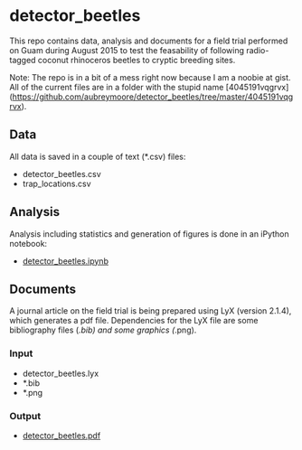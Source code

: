 # detector_beetles
This repo contains data, analysis and documents for a field trial performed on Guam during August 2015 to test the 
feasability of following radio-tagged coconut rhinoceros beetles to cryptic breeding sites. 

Note: The repo is in a bit of a mess right now because I am a noobie at gist. All of the current files are in a 
folder with the stupid name [4045191vqgrvx] (https://github.com/aubreymoore/detector_beetles/tree/master/4045191vqgrvx).

## Data
All data is saved in a couple of text (*.csv) files:
* detector_beetles.csv
* trap_locations.csv

## Analysis
Analysis including statistics and generation of figures is done in an iPython notebook:
* [detector_beetles.ipynb](https://github.com/aubreymoore/detector_beetles/blob/master/4045191vqgrvx/detector_beetles.ipynb)

## Documents
A journal article on the field trial is being prepared using LyX (version 2.1.4), which generates a pdf file. Dependencies for the LyX file are some bibliography files (*.bib) and some graphics (*.png).

### Input 
* detector_beetles.lyx
* *.bib
* *.png

### Output
* [detector_beetles.pdf](https://github.com/aubreymoore/detector_beetles/blob/master/4045191vqgrvx/detector_beetles.pdf)
